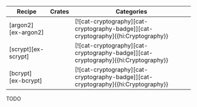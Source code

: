 | Recipe | Crates | Categories |
|--------|--------|------------|
| [argon2][ex-argon2] |  | [![cat-cryptography][cat-cryptography-badge]][cat-cryptography]{{hi:Cryptography}} |
| [scrypt][ex-scrypt] |  | [![cat-cryptography][cat-cryptography-badge]][cat-cryptography]{{hi:Cryptography}} |
| [bcrypt][ex-bcrypt] |  | [![cat-cryptography][cat-cryptography-badge]][cat-cryptography]{{hi:Cryptography}} |

<div class="hidden">
TODO
</div>
